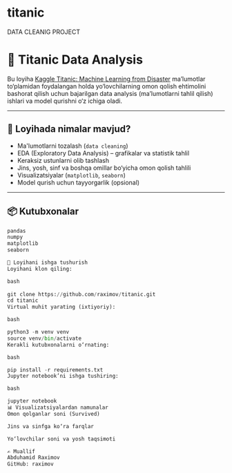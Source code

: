 # titanic
DATA CLEANIG PROJECT
# 🚢 Titanic Data Analysis

Bu loyiha [Kaggle Titanic: Machine Learning from Disaster](https://www.kaggle.com/competitions/titanic/) ma’lumotlar to‘plamidan foydalangan holda yo‘lovchilarning omon qolish ehtimolini bashorat qilish uchun bajarilgan data analysis (ma’lumotlarni tahlil qilish) ishlari va model qurishni o‘z ichiga oladi.

---

## 📁 Loyihada nimalar mavjud?

- Ma'lumotlarni tozalash (`data cleaning`)
- EDA (Exploratory Data Analysis) – grafikalar va statistik tahlil
- Keraksiz ustunlarni olib tashlash
- Jins, yosh, sinf va boshqa omillar bo‘yicha omon qolish tahlili
- Visualizatsiyalar (`matplotlib`, `seaborn`)
- Model qurish uchun tayyorgarlik (opsional)

---

## 📦 Kutubxonalar

```python
pandas
numpy
matplotlib
seaborn

🚀 Loyihani ishga tushurish
Loyihani klon qiling:

bash
 
git clone https://github.com/raximov/titanic.git
cd titanic
Virtual muhit yarating (ixtiyoriy):

bash

python3 -m venv venv
source venv/bin/activate
Kerakli kutubxonalarni o‘rnating:

bash

pip install -r requirements.txt
Jupyter notebook’ni ishga tushiring:

bash

jupyter notebook
📊 Visualizatsiyalardan namunalar
Omon qolganlar soni (Survived)

Jins va sinfga ko‘ra farqlar

Yo‘lovchilar soni va yosh taqsimoti

✍️ Muallif
Abduhamid Raximov
GitHub: raximov
